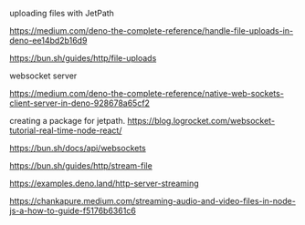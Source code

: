uploading files with JetPath

https://medium.com/deno-the-complete-reference/handle-file-uploads-in-deno-ee14bd2b16d9

https://bun.sh/guides/http/file-uploads

websocket server

https://medium.com/deno-the-complete-reference/native-web-sockets-client-server-in-deno-928678a65cf2

creating a package for jetpath.
https://blog.logrocket.com/websocket-tutorial-real-time-node-react/

https://bun.sh/docs/api/websockets

https://bun.sh/guides/http/stream-file

https://examples.deno.land/http-server-streaming

https://chankapure.medium.com/streaming-audio-and-video-files-in-node-js-a-how-to-guide-f5176b6361c6

